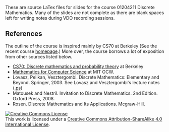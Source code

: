 These are source LaTex files for slides for the course 01204211
Discrete Mathematics.  Many of the slides are not complete as there
are blank spaces left for writing notes during VDO recording sessions.

References
----------

The outline of the course is inspired mainly by CS70 at Berkeley (See
the recent course
[homepage](https://inst.eecs.berkeley.edu/~cs70/su15/).)  More over,
the course borrows a lot of exposition from other sources listed
below.

* [CS70: Discrete mathematics and probability theory](https://inst.eecs.berkeley.edu/~cs70/su15/) at Berkeley
* [Mathematics for Computer Science](http://ocw.mit.edu/courses/electrical-engineering-and-computer-science/6-042j-mathematics-for-computer-science-fall-2010/) at MIT OCW.
* Lovasz, Pelikan, Vesztergombi. Discrete Mathematics: Elementary and Beyond. Springer, 2003.  See Lovasz and Vesztergombi's lecture notes ([.ps](http://www.cs.elte.hu/~lovasz/dmbook.ps))
* Matousek and Nestril. Invitation to Discrete Mathematics. 2nd Edition. Oxford Press, 2008.
* Rosen.  Discrete Mathematics and Its Applications.  Mcgraw-Hill.

<a rel="license" href="http://creativecommons.org/licenses/by-sa/4.0/"><img alt="Creative Commons License" style="border-width:0" src="https://i.creativecommons.org/l/by-sa/4.0/80x15.png" /></a><br />This work is licensed under a <a rel="license" href="http://creativecommons.org/licenses/by-sa/4.0/">Creative Commons Attribution-ShareAlike 4.0 International License</a>.
